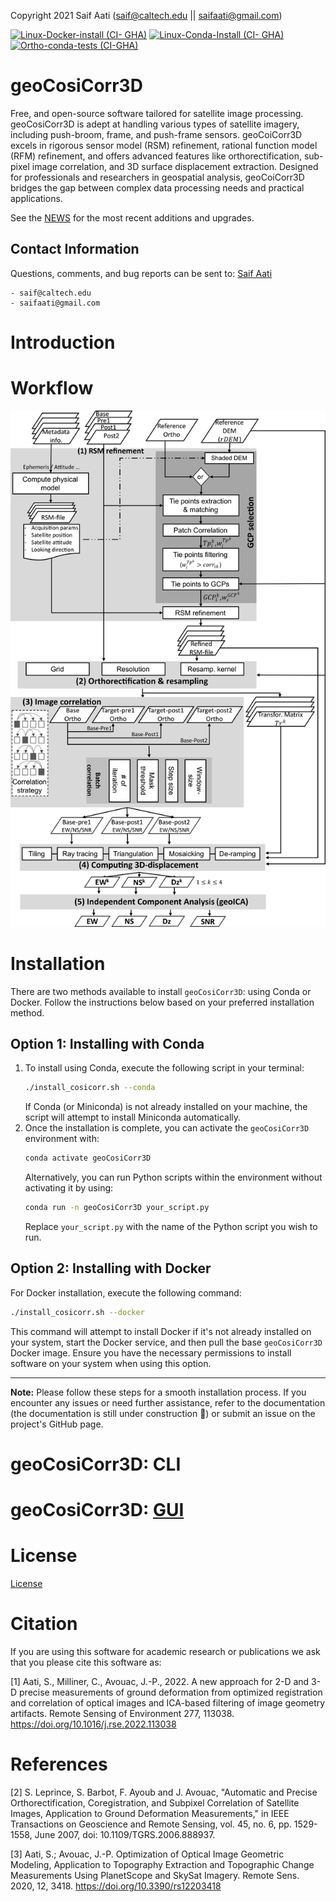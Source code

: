 Copyright 2021 Saif Aati (saif@caltech.edu || saifaati@gmail.com)

[![Linux-Docker-install (CI- GHA)](https://github.com/SaifAati/Geospatial-COSICorr3D/actions/workflows/test_docker_run_install_ubuntu.yaml/badge.svg?branch=py3.9-update)](https://github.com/SaifAati/Geospatial-COSICorr3D/actions/workflows/test_docker_run_install_ubuntu.yaml)
[![Linux-Conda-Install (CI- GHA)](https://github.com/SaifAati/Geospatial-COSICorr3D/actions/workflows/test_conda_run_install_ubuntu.yaml/badge.svg)](https://github.com/SaifAati/Geospatial-COSICorr3D/actions/workflows/test_conda_run_install_ubuntu.yaml)
[![Ortho-conda-tests (CI-GHA)](https://github.com/SaifAati/Geospatial-COSICorr3D/actions/workflows/geocosicorr3d_conda_env_test_ortho.yaml/badge.svg)](https://github.com/SaifAati/Geospatial-COSICorr3D/actions/workflows/geocosicorr3d_conda_env_test_ortho.yaml)

# geoCosiCorr3D

Free, and open-source software tailored for satellite image processing.
geoCosiCorr3D is adept at handling various types of satellite imagery, including push-broom, frame, and push-frame sensors.
geoCoiCorr3D excels in rigorous sensor model (RSM) refinement, rational function model (RFM) refinement,
and offers advanced features like orthorectification,
sub-pixel image correlation, and 3D surface displacement extraction.
Designed for professionals and researchers in geospatial analysis,
geoCoiCorr3D bridges the gap between complex data processing needs and practical applications.

See the [NEWS](NEWS.md) for the most recent additions and upgrades.

Contact Information
-------------------

Questions, comments, and bug reports can be sent to:
[Saif Aati](mailto:saif@caltech.edu)

    - saif@caltech.edu
    - saifaati@gmail.com
# Introduction 


# Workflow 
![Alt text](Figs/WorkFlow.png?raw=true "Title")


# Installation

There are two methods available to install `geoCosiCorr3D`: using Conda or Docker. Follow the instructions below based on your preferred installation method.

## Option 1: Installing with Conda

1. To install using Conda, execute the following script in your terminal:
    ```bash
    ./install_cosicorr.sh --conda
    ```
   If Conda (or Miniconda) is not already installed on your machine, the script will attempt to install Miniconda automatically.
2. Once the installation is complete, you can activate the `geoCosiCorr3D` environment with:
    ```bash
    conda activate geoCosiCorr3D
    ```
    Alternatively, you can run Python scripts within the environment without activating it by using:
    ```bash
    conda run -n geoCosiCorr3D your_script.py
    ```
    Replace `your_script.py` with the name of the Python script you wish to run.

## Option 2: Installing with Docker

For Docker installation, execute the following command:
```bash
./install_cosicorr.sh --docker
```
This command will attempt to install Docker if it's not already installed on your system, start the Docker service, and then pull the base `geoCosiCorr3D` Docker image. Ensure you have the necessary permissions to install software on your system when using this option.

---

**Note:** Please follow these steps for a smooth installation process. 
If you encounter any issues or need further assistance, 
refer to the documentation (the documentation is still under construction 🚧) or submit an issue on the project's GitHub page.



# geoCosiCorr3D: CLI 


# geoCosiCorr3D: [GUI](Doc/GUI_DOC.md)

# License
[License](LICENSE)

# Citation
If you are using this software for academic research or publications we ask that you please cite this software as:

<a id="1">[1]</a> Aati, S., Milliner, C., Avouac, J.-P., 2022. A new approach for 2-D and 3-D precise measurements of ground deformation from optimized registration and correlation of optical images and ICA-based filtering of image geometry artifacts. Remote Sensing of Environment 277, 113038. https://doi.org/10.1016/j.rse.2022.113038



# References

<a id="1">[2]</a> S. Leprince, S. Barbot, F. Ayoub and J. Avouac, "Automatic and Precise Orthorectification, Coregistration, and Subpixel Correlation of Satellite Images, Application to Ground Deformation Measurements," in IEEE Transactions on Geoscience and Remote Sensing, vol. 45, no. 6, pp. 1529-1558, June 2007, doi: 10.1109/TGRS.2006.888937.

<a id="1">[3]</a> Aati, S.; Avouac, J.-P. Optimization of Optical Image Geometric Modeling, Application to Topography Extraction and Topographic Change Measurements Using PlanetScope and SkySat Imagery. Remote Sens. 2020, 12, 3418. https://doi.org/10.3390/rs12203418









    
